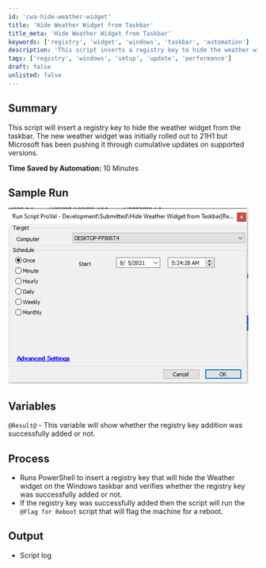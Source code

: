 ```yaml
---
id: 'cwa-hide-weather-widget'
title: 'Hide Weather Widget from Taskbar'
title_meta: 'Hide Weather Widget from Taskbar'
keywords: ['registry', 'widget', 'windows', 'taskbar', 'automation']
description: 'This script inserts a registry key to hide the weather widget from the Windows taskbar. Initially rolled out in version 21H1, the weather widget has been pushed through cumulative updates on supported versions. The script verifies the successful addition of the registry key and flags the machine for a reboot if successful.'
tags: ['registry', 'windows', 'setup', 'update', 'performance']
draft: false
unlisted: false
---
```

## Summary

This script will insert a registry key to hide the weather widget from the taskbar. The new weather widget was initially rolled out to 21H1 but Microsoft has been pushing it through cumulative updates on supported versions.

**Time Saved by Automation:** 10 Minutes

## Sample Run

![Sample Run](../../../static/img/Hide-Weather-Widget-from-Taskbar/image_1.png)

## Variables

`@Result@` - This variable will show whether the registry key addition was successfully added or not.

## Process

- Runs PowerShell to insert a registry key that will hide the Weather widget on the Windows taskbar and verifies whether the registry key was successfully added or not.
- If the registry key was successfully added then the script will run the `@Flag for Reboot` script that will flag the machine for a reboot.

## Output

- Script log




